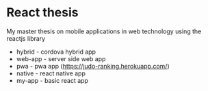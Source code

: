 # React thesis

My master thesis on mobile applications in web technology using the reactjs library

* hybrid - cordova hybrid app
* web-app - server side web app
* pwa - pwa app (https://judo-ranking.herokuapp.com/)
* native - react native app
* my-app - basic react app





